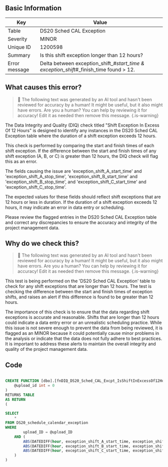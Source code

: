 ## Basic Information
| Key         | Value          |
|-------------|----------------|
| Table       | DS20 Sched CAL Exception |
| Severity    | MINOR |
| Unique ID   | 1200598   |
| Summary     | Is this shift exception longer than 12 hours? |
| Error message | Delta between exception_shift_#_start_time & exception_shift_#_finish_time found > 12. |

## What causes this error?

> :robot: The following text was generated by an AI tool and hasn't been reviewed for accuracy by a human! It might be useful, but it also might have errors. Are you a human? You can help by reviewing it for accuracy! Edit it as needed then remove this message.
{.is-warning}

The Data Integrity and Quality (DIQ) check titled "Shift Exception In Excess Of 12 Hours" is designed to identify any instances in the DS20 Sched CAL Exception table where the duration of a shift exception exceeds 12 hours. 

This check is performed by comparing the start and finish times of each shift exception. If the difference between the start and finish times of any shift exception (A, B, or C) is greater than 12 hours, the DIQ check will flag this as an error.

The fields causing the issue are 'exception_shift_A_start_time' and 'exception_shift_A_stop_time', 'exception_shift_B_start_time' and 'exception_shift_B_stop_time', and 'exception_shift_C_start_time' and 'exception_shift_C_stop_time'. 

The expected values for these fields should reflect shift exceptions that are 12 hours or less in duration. If the duration of a shift exception exceeds 12 hours, it may indicate an error in data entry or scheduling. 

Please review the flagged entries in the DS20 Sched CAL Exception table and correct any discrepancies to ensure the accuracy and integrity of the project management data.
## Why do we check this?

> :robot: The following text was generated by an AI tool and hasn't been reviewed for accuracy by a human! It might be useful, but it also might have errors. Are you a human? You can help by reviewing it for accuracy! Edit it as needed then remove this message.
{.is-warning}

This test is being performed on the 'DS20 Sched CAL Exception' table to check for any shift exceptions that are longer than 12 hours. The test is checking the difference between the start and finish times of exception shifts, and raises an alert if this difference is found to be greater than 12 hours. 

The importance of this check is to ensure that the data regarding shift exceptions is accurate and reasonable. Shifts that are longer than 12 hours could indicate a data entry error or an unrealistic scheduling practice. While this issue is not severe enough to prevent the data from being reviewed, it is flagged as an MINOR because it could potentially cause minor problems in the analysis or indicate that the data does not fully adhere to best practices. It is important to address these alerts to maintain the overall integrity and quality of the project management data.
## Code

```sql

CREATE FUNCTION [dbo].[fnDIQ_DS20_Sched_CAL_Excpt_IsShiftInExcessOf12Hours] (
	@upload_id int = 0
)
RETURNS TABLE
AS RETURN
(
	
SELECT 
	*
FROM DS20_schedule_calendar_exception
WHERE 
		upload_ID = @upload_ID
	AND (
		ABS(DATEDIFF(hour, exception_shift_A_start_time, exception_shift_A_stop_time)) > 12 OR
		ABS(DATEDIFF(hour, exception_shift_B_start_time, exception_shift_B_stop_time)) > 12 OR
		ABS(DATEDIFF(hour, exception_shift_C_start_time, exception_shift_C_stop_time)) > 12
	)
)
```
